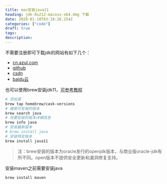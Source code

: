 ```yaml
---
title: mac安装java11
heading: jdk-8u212-macosx-x64.dmg 下载
date: 2020-01-10T03:10:28.254Z
categories: ["code"]
draft: true
tags: 
description: 
---
```


不需要注册即可下载jdk的网站有如下几个：
- [cn.azul.com](https://cn.azul.com/downloads/zulu-community/?&architecture=x86-64-bit&package=jdk#)
- [github](https://github.com/frekele/oracle-java/releases)
- [csdn](https://download.csdn.net/download/tan3739/11143317)
- [baidu云](https://blog.csdn.net/weixin_40990991/article/details/99831728)


也可以使用brew安装jdk11，[可参考教程](https://stackoverflow.com/questions/52524112/how-do-i-install-java-on-mac-osx-allowing-version-switching/52524114?r=SearchResults#52524114)
```bash
# 添加源
brew tap homebrew/cask-versions
# 搜索可安装的版本
brew search java  
# 将要安装的版本详细信息
brew info java
# 安装最新版本
# brew install java
# 安装特定版本
brew install java11
```

> 注：brew安装的版本为oracle发行的openjdk版本，与商业版oracle-jdk有所不同。open版本不提供安全更新和漏洞修复支持。

安装maven之前需要安装java

```bash
brew install maven
```


